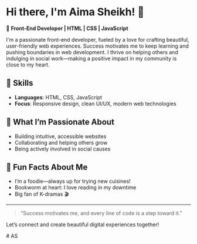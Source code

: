 # Hi there, I'm Aima Sheikh! 👋

🌼 **Front-End Developer | HTML | CSS | JavaScript**

I'm a passionate front-end developer, fueled by a love for crafting beautiful, user-friendly web experiences. Success motivates me to keep learning and pushing boundaries in web development. I thrive on helping others and indulging in social work—making a positive impact in my community is close to my heart.

## 🚀 Skills

- **Languages**: HTML, CSS, JavaScript
- **Focus**: Responsive design, clean UI/UX, modern web technologies

## 🌱 What I’m Passionate About

- Building intuitive, accessible websites
- Collaborating and helping others grow
- Being actively involved in social causes

## 🍜 Fun Facts About Me

- I’m a foodie—always up for trying new cuisines!
- Bookworm at heart: I love reading in my downtime
- Big fan of K-dramas 🎬

---

> “Success motivates me, and every line of code is a step toward it.”

Let’s connect and create beautiful digital experiences together!

<!-- Optionally add social links below if you want --># AS
